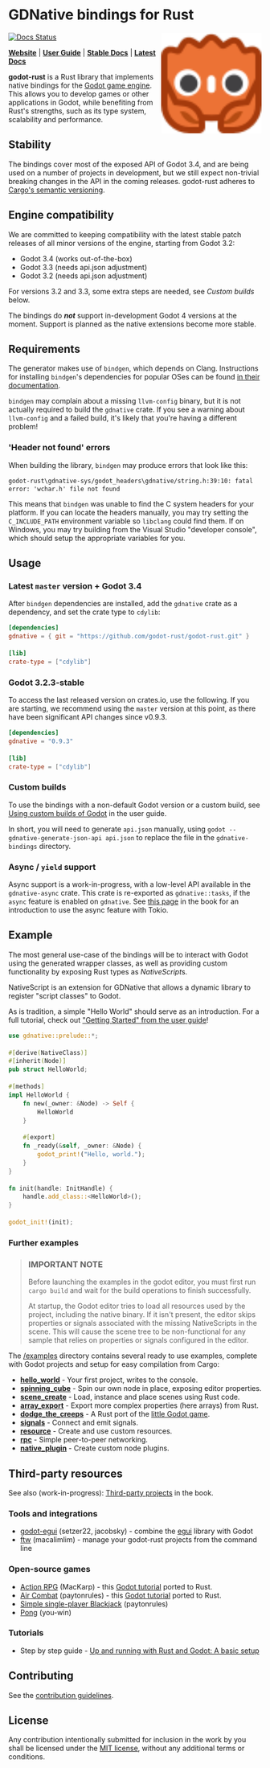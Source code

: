 # GDNative bindings for Rust

<a href="https://godot-rust.github.io/"><img align="right" width="200" height="200" src="assets/godot-ferris.svg"></a>

[![Docs Status](https://docs.rs/gdnative/badge.svg)](https://docs.rs/gdnative)


**[Website](https://godot-rust.github.io)** |
**[User Guide](https://godot-rust.github.io/book)** | **[Stable Docs](https://docs.rs/gdnative)** | **[Latest Docs](https://godot-rust.github.io/docs)**

**godot-rust** is a Rust library that implements native bindings for the [Godot game engine](http://godotengine.org/). This allows you to develop games or other applications in Godot, while benefiting from Rust's strengths, such as its type system, scalability and performance.

## Stability

The bindings cover most of the exposed API of Godot 3.4, and are being used on a number of projects in development, but we still expect non-trivial breaking changes in the API in the coming releases. godot-rust adheres to [Cargo's semantic versioning](https://doc.rust-lang.org/cargo/reference/semver.html).

## Engine compatibility

We are committed to keeping compatibility with the latest stable patch releases of all minor versions of the engine, starting from Godot 3.2:
* Godot 3.4 (works out-of-the-box)
* Godot 3.3 (needs api.json adjustment)
* Godot 3.2 (needs api.json adjustment)

For versions 3.2 and 3.3, some extra steps are needed, see _Custom builds_ below.

The bindings do _**not**_ support in-development Godot 4 versions at the moment. Support is planned as the native extensions become more stable.

## Requirements

The generator makes use of `bindgen`, which depends on Clang. Instructions for installing `bindgen`'s dependencies for popular OSes can be found [in their documentation](https://rust-lang.github.io/rust-bindgen/requirements.html).

`bindgen` may complain about a missing `llvm-config` binary, but it is not actually required to build the `gdnative` crate. If you see a warning about `llvm-config` and a failed build, it's likely that you're having a different problem!

### 'Header not found' errors

When building the library, `bindgen` may produce errors that look like this:

```
godot-rust\gdnative-sys/godot_headers\gdnative/string.h:39:10: fatal error: 'wchar.h' file not found
```

This means that `bindgen` was unable to find the C system headers for your platform. If you can locate the headers manually, you may try setting the `C_INCLUDE_PATH` environment variable so `libclang` could find them. If on Windows, you may try building from the Visual Studio "developer console", which should setup the appropriate variables for you.

## Usage

### Latest `master` version + Godot 3.4

After `bindgen` dependencies are installed, add the `gdnative` crate as a dependency, and set the crate type to `cdylib`:

```toml
[dependencies]
gdnative = { git = "https://github.com/godot-rust/godot-rust.git" }

[lib]
crate-type = ["cdylib"]
```

### Godot 3.2.3-stable

To access the last released version on crates.io, use the following. If you are starting, we recommend using the `master` version at this point, as there have been significant API changes since v0.9.3.

```toml
[dependencies]
gdnative = "0.9.3"

[lib]
crate-type = ["cdylib"]
```

### Custom builds

To use the bindings with a non-default Godot version or a custom build, see [Using custom builds of Godot](https://godot-rust.github.io/book/advanced-guides/custom-godot.html) in the user guide.

In short, you will need to generate `api.json` manually, using `godot --gdnative-generate-json-api api.json` to replace the file in the `gdnative-bindings` directory.

### Async / `yield` support

Async support is a work-in-progress, with a low-level API available in the `gdnative-async` crate. This crate is re-exported as `gdnative::tasks`, if the `async` feature is enabled on `gdnative`. See [this page](https://godot-rust.github.io/book/recipes/async-tokio.html) in the book for an introduction to use the async feature with Tokio.

## Example

The most general use-case of the bindings will be to interact with Godot using the generated wrapper
classes, as well as providing custom functionality by exposing Rust types as *NativeScript*s.

NativeScript is an extension for GDNative that allows a dynamic library to register "script classes"
to Godot.

As is tradition, a simple "Hello World" should serve as an introduction. For a full tutorial, check out ["Getting Started" from the user guide](https://godot-rust.github.io/book/getting-started.html)!

```rust
use gdnative::prelude::*;

#[derive(NativeClass)]
#[inherit(Node)]
pub struct HelloWorld;

#[methods]
impl HelloWorld {
    fn new(_owner: &Node) -> Self {
        HelloWorld
    }

    #[export]
    fn _ready(&self, _owner: &Node) {
        godot_print!("Hello, world.");
    }
}

fn init(handle: InitHandle) {
    handle.add_class::<HelloWorld>();
}

godot_init!(init);
```

### Further examples


> ### **IMPORTANT NOTE**
>
> Before launching the examples in the godot editor, you must first run `cargo build` and wait for the build operations to finish successfully.
>
>At startup, the Godot editor tries to load all resources used by the project, including the native binary. If it isn't present, the editor skips properties or signals associated with the missing NativeScripts in the scene. This will cause the scene tree to be non-functional for any sample that relies on properties or signals configured in the editor.

The [/examples](https://github.com/godot-rust/godot-rust/tree/master/examples) directory contains several ready to use examples, complete with Godot projects and setup for easy compilation from Cargo:

- [**hello_world**](https://github.com/godot-rust/godot-rust/tree/master/examples/hello_world) - Your first project, writes to the console.
- [**spinning_cube**](https://github.com/godot-rust/godot-rust/tree/master/examples/spinning_cube) - Spin our own node in place, exposing editor properties.
- [**scene_create**](https://github.com/godot-rust/godot-rust/tree/master/examples/scene_create) - Load, instance and place scenes using Rust code.
- [**array_export**](https://github.com/godot-rust/godot-rust/tree/master/examples/array_export) - Export more complex properties (here arrays) from Rust.
- [**dodge_the_creeps**](https://github.com/godot-rust/godot-rust/tree/master/examples/dodge_the_creeps) - A Rust port of the [little Godot game](https://docs.godotengine.org/en/stable/getting_started/step_by_step/your_first_game.html).
- [**signals**](https://github.com/godot-rust/godot-rust/tree/master/examples/signals) - Connect and emit signals.
- [**resource**](https://github.com/godot-rust/godot-rust/tree/master/examples/resource) - Create and use custom resources.
- [**rpc**](https://github.com/godot-rust/godot-rust/tree/master/examples/rpc) - Simple peer-to-peer networking.
- [**native_plugin**](https://github.com/godot-rust/godot-rust/tree/master/examples/native_plugin) - Create custom node plugins.

## Third-party resources

See also (work-in-progress): [Third-party projects](https://godot-rust.github.io/book/projects.html) in the book.

### Tools and integrations

- [godot-egui](https://github.com/setzer22/godot-egui) (setzer22, jacobsky) - combine the [egui](https://github.com/emilk/egui) library with Godot 
- [ftw](https://github.com/macalimlim/ftw) (macalimlim) - manage your godot-rust projects from the command line

### Open-source games

- [Action RPG](https://github.com/MacKarp/Rust_Action_RPG_Tutorial) (MacKarp) - this [Godot tutorial](https://www.youtube.com/playlist?list=PL9FzW-m48fn2SlrW0KoLT4n5egNdX-W9a) ported to Rust.
- [Air Combat](https://github.com/paytonrules/AirCombat) (paytonrules) - this [Godot tutorial](https://devga.me/tutorials/godot2d/) ported to Rust.
- [Simple single-player Blackjack](https://github.com/paytonrules/Blackjack) (paytonrules)
- [Pong](https://github.com/you-win/godot-pong-rust) (you-win)

### Tutorials

- Step by step guide - [Up and running with Rust and Godot: A basic setup](https://hagsteel.com/posts/godot-rust/)


## Contributing

See the [contribution guidelines](CONTRIBUTING.md).

## License

Any contribution intentionally submitted for inclusion in the work by you shall be licensed under the [MIT license](LICENSE.md), without any additional terms or conditions.
